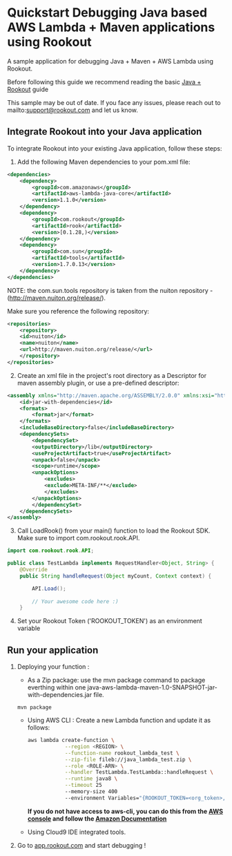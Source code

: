 # Quickstart Debugging Java based AWS Lambda + Maven applications using Rookout

A sample application for debugging Java + Maven + AWS Lambda using Rookout.

Before following this guide we recommend reading the basic [Java + Rookout] guide

This sample may be out of date. If you face any issues, please reach out to mailto:support@rookout.com and let us know.

## Integrate Rookout into your Java application

To integrate Rookout into your existing Java application, follow these steps:

1. Add the following Maven dependencies to your pom.xml file:
``` xml
<dependencies>
	<dependency>
		<groupId>com.amazonaws</groupId>
		<artifactId>aws-lambda-java-core</artifactId>
		<version>1.1.0</version>
	</dependency>
	<dependency>
		<groupId>com.rookout</groupId>
		<artifactId>rook</artifactId>
		<version>[0.1.28,)</version>
	</dependency>
	<dependency>
		<groupId>com.sun</groupId>
		<artifactId>tools</artifactId>
		<version>1.7.0.13</version>
	</dependency>
</dependencies>
```
	
NOTE: the com.sun.tools repository is taken from the nuiton repository - (http://maven.nuiton.org/release/).

Make sure you reference the following repository:

``` xml
<repositories>
	<repository>
	<id>nuiton</id>
	<name>nuiton</name>
	<url>http://maven.nuiton.org/release/</url>
	</repository>
</repositories>
```

2. Create an xml file in the project's root directory as a Descriptor for maven assembly plugin, or use a pre-defined descriptor:

``` xml
<assembly xmlns="http://maven.apache.org/ASSEMBLY/2.0.0" xmlns:xsi="http://www.w3.org/2001/XMLSchema-instance" xsi:schemaLocation="http://maven.apache.org/ASSEMBLY/2.0.0 http://maven.apache.org/xsd/assembly-2.0.0.xsd">
	<id>jar-with-dependencies</id>
	<formats>
		<format>jar</format>
	</formats>
	<includeBaseDirectory>false</includeBaseDirectory>
	<dependencySets>
		<dependencySet>
		<outputDirectory>/lib</outputDirectory>
		<useProjectArtifact>true</useProjectArtifact>
		<unpack>false</unpack>
		<scope>runtime</scope>
		<unpackOptions>
			<excludes>
			<exclude>META-INF/**</exclude>
			</excludes>
		</unpackOptions>
		</dependencySet>
	</dependencySets>
</assembly>
```

3. Call LoadRook() from your main() function to load the Rookout SDK. Make sure to import com.rookout.rook.API.

``` java
import com.rookout.rook.API;

public class TestLambda implements RequestHandler<Object, String> {
    @Override
    public String handleRequest(Object myCount, Context context) {

		API.Load();
		
		// Your awesome code here :)
    }
```

4. Set your Rookout Token ('ROOKOUT_TOKEN') as an environment variable

## Run your application

1. Deploying your function : 
    - As a Zip package: use the mvn package command to package everthing within one java-aws-lambda-maven-1.0-SNAPSHOT-jar-with-dependencies.jar file.

	```
	mvn package
	```
	
    - Using AWS CLI : Create a new Lambda function and update it as follows:
        ```bash
        aws lambda create-function \
                    --region <REGION> \
                    --function-name rookout_lambda_test \
                    --zip-file fileb://java_lambda_test.zip \
                    --role <ROLE-ARN> \
                    --handler TestLambda.TestLambda::handleRequest \
                    --runtime java8 \
					--timeout 25 
					--memory-size 400 
                    --environment Variables="{ROOKOUT_TOKEN=<org_token>,ROOKOUT_ROOK_TAGS=lambda}" 
      ```
        **If you do not have access to aws-cli, you can do this from the [AWS console](https://console.aws.amazon.com/lambda/home/functions) and follow the [Amazon Documentation](https://docs.aws.amazon.com/lambda/latest/dg/get-started-create-function.html)**

    - Using Cloud9 IDE integrated tools.

1. Go to [app.rookout.com](https://app.rookout.com) and start debugging !

[Java + Rookout]: https://docs.rookout.com/docs/sdk-setup.html
